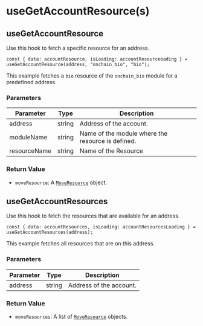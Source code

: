 # useGetAccountResource(s)

## useGetAccountResource

Use this hook to fetch a specific resource for an address.

```
const { data: accountResource, isLoading: accountResourceoading } = useGetAccountResource(address, "onchain_bio", "bio");
```

This example fetches a `bio` resource of the `onchain_bio` module for a predefined address.

### **Parameters**

| Parameter    | Type   | Description                                       |
| ------------ | ------ | ------------------------------------------------- |
| address      | string | Address of the account.                           |
| moduleName   | string | Name of the module where the resource is defined. |
| resourceName | string | Name of the Resource                              |

### **Return Value**

* `moveResource`: A [`MoveResource`](https://aptos.dev/en/network/blockchain/resources) object.

## useGetAccountResources

Use this hook to fetch the resources that are available for an address.

```
const { data: accountResources, isLoading: accountResourcesLoading } = useGetAccountResources(address);
```

This example fetches all resources that are on this address.

### **Parameters**

| Parameter | Type   | Description             |
| --------- | ------ | ----------------------- |
| address   | string | Address of the account. |

### **Return Value**

* `moveResources`: A list of [`MoveResource`](https://aptos.dev/en/network/blockchain/resources) objects.
